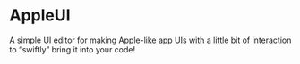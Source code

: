 # AppleUI
A simple UI editor for making Apple-like app UIs with a little bit of interaction to “swiftly” bring it into your code!
